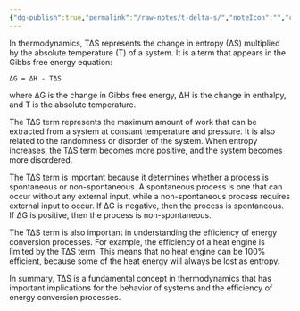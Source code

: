 ```yaml
---
{"dg-publish":true,"permalink":"/raw-notes/t-delta-s/","noteIcon":"","created":"2023-11-22T12:56:10.807+05:30","updated":"2023-11-22T12:56:42.427+05:30"}
---
```


In thermodynamics, T∆S represents the change in entropy (∆S) multiplied by the absolute temperature (T) of a system. It is a term that appears in the Gibbs free energy equation:

```
ΔG = ΔH - TΔS
```

where ΔG is the change in Gibbs free energy, ΔH is the change in enthalpy, and T is the absolute temperature.

The T∆S term represents the maximum amount of work that can be extracted from a system at constant temperature and pressure. It is also related to the randomness or disorder of the system. When entropy increases, the T∆S term becomes more positive, and the system becomes more disordered.

The T∆S term is important because it determines whether a process is spontaneous or non-spontaneous. A spontaneous process is one that can occur without any external input, while a non-spontaneous process requires external input to occur. If ΔG is negative, then the process is spontaneous. If ΔG is positive, then the process is non-spontaneous.

The T∆S term is also important in understanding the efficiency of energy conversion processes. For example, the efficiency of a heat engine is limited by the T∆S term. This means that no heat engine can be 100% efficient, because some of the heat energy will always be lost as entropy.

In summary, T∆S is a fundamental concept in thermodynamics that has important implications for the behavior of systems and the efficiency of energy conversion processes.